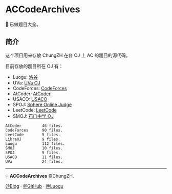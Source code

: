# ACCodeArchives

:green_book: 已做题目大全。

## 简介

这个项目用来存放 ChungZH 在各 OJ 上 AC 的题目的源代码。

目前存放的题目所在 OJ 有：

- Luogu: [洛谷](https://luogu.com.cn)
- UVa: [UVa OJ](https://uva.onlinejudge.org)
- CodeForces: [CodeForces](https://codeforces.com/)
- AtCoder: [AtCoder](https://atcoder.jp/)
- USACO: [USACO](https://train.usaco.org/)
- SPOJ: [Sphere Online Judge](https://www.spoj.com/)
- LeetCode: [LeetCode](https://leetcode-cn.com)
- SMOJ: [石门中学 OJ](https://smoj.nhedu.net)

```
AtCoder         46 files.
CodeForces      90 files.
LeetCode        5 files.
LibreOJ         9 files.
Luogu           112 files.
SMOJ            10 files.
SPOJ            9 files.
USACO           11 files.
UVa             24 files.
```

------

💡 **ACCodeArchives** ©ChungZH.

[@Blog](https://chungzh.cn/) · [@GitHub](https://github.com/chungzh) · [@Luogu](https://www.luogu.org/space/show?uid=93259)